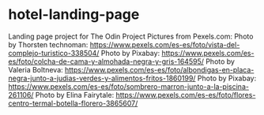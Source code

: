 # hotel-landing-page
Landing page project for The Odin Project
Pictures from Pexels.com:
Photo by Thorsten technoman: https://www.pexels.com/es-es/foto/vista-del-complejo-turistico-338504/
Photo by Pixabay: https://www.pexels.com/es-es/foto/colcha-de-cama-y-almohada-negra-y-gris-164595/
Photo by Valeria Boltneva: https://www.pexels.com/es-es/foto/albondigas-en-placa-negra-junto-a-judias-verdes-y-alimentos-fritos-1860199/
Photo by Pixabay: https://www.pexels.com/es-es/foto/sombrero-marron-junto-a-la-piscina-261106/
Photo by Elina Fairytale: https://www.pexels.com/es-es/foto/flores-centro-termal-botella-florero-3865607/